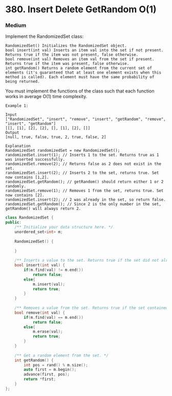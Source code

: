 # 380. Insert Delete GetRandom O(1)
### Medium

Implement the RandomizedSet class:

    RandomizedSet() Initializes the RandomizedSet object.
    bool insert(int val) Inserts an item val into the set if not present. Returns true if the item was not present, false otherwise.
    bool remove(int val) Removes an item val from the set if present. Returns true if the item was present, false otherwise.
    int getRandom() Returns a random element from the current set of elements (it's guaranteed that at least one element exists when this method is called). Each element must have the same probability of being returned.

You must implement the functions of the class such that each function works in average O(1) time complexity.

 

    Example 1:

    Input
    ["RandomizedSet", "insert", "remove", "insert", "getRandom", "remove", "insert", "getRandom"]
    [[], [1], [2], [2], [], [1], [2], []]
    Output
    [null, true, false, true, 2, true, false, 2]

    Explanation
    RandomizedSet randomizedSet = new RandomizedSet();
    randomizedSet.insert(1); // Inserts 1 to the set. Returns true as 1 was inserted successfully.
    randomizedSet.remove(2); // Returns false as 2 does not exist in the set.
    randomizedSet.insert(2); // Inserts 2 to the set, returns true. Set now contains [1,2].
    randomizedSet.getRandom(); // getRandom() should return either 1 or 2 randomly.
    randomizedSet.remove(1); // Removes 1 from the set, returns true. Set now contains [2].
    randomizedSet.insert(2); // 2 was already in the set, so return false.
    randomizedSet.getRandom(); // Since 2 is the only number in the set, getRandom() will always return 2.

```cpp
class RandomizedSet {
public:
    /** Initialize your data structure here. */
    unordered_set<int> m;
    
    RandomizedSet() {
        
    }
    
    /** Inserts a value to the set. Returns true if the set did not already contain the specified element. */
    bool insert(int val) {
        if(m.find(val) != m.end())
            return false;
        else{
            m.insert(val);
            return true;
        }
    }
    
    /** Removes a value from the set. Returns true if the set contained the specified element. */
    bool remove(int val) {
        if(m.find(val) == m.end())
            return false;
        else{
            m.erase(val);
            return true;
        }
    }
    
    /** Get a random element from the set. */
    int getRandom() {
        int pos = rand() % m.size();
        auto first = m.begin(); 
        advance(first, pos);   
        return *first;
    }
};


```
